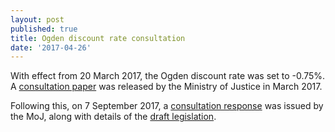 ```yaml
---
layout: post
published: true
title: Ogden discount rate consultation
date: '2017-04-26'
---
```

With effect from 20 March 2017, the Ogden discount rate was set to -0.75%. A [consultation paper]({{site.baseurl}}\Ogdendiscountrateconsultationpaper_March17.pdf) was released by the Ministry of Justice in March 2017.

Following this, on 7 September 2017, a [consultation response]({{site.baseurl}}\pdf\discount-rate-response-consultation-print.pdf) was issued by the MoJ, along with details of the [draft legislation]({{site.baseurl}}\pdf\Ogdendiscountrateconsultationpaper_March17.pdf).


